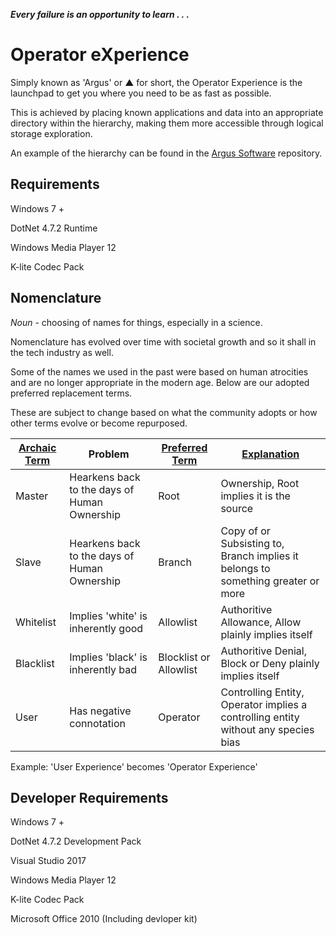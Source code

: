  ***Every failure is an opportunity to learn . . .***


 # Operator eXperience

Simply known as 'Argus' or ▲ for short, the Operator Experience is the launchpad to get you where you need to be as fast as possible.

This is achieved by placing known applications and data into an appropriate directory within the hierarchy, making them more accessible through logical storage exploration.

An example of the hierarchy can be found in the [Argus Software](https://github.com/PanoptesDreams/argus) repository.


## Requirements

Windows 7 +

DotNet 4.7.2 Runtime

Windows Media Player 12

K-lite Codec Pack


## Nomenclature

*Noun* - choosing of names for things, especially in a science.

Nomenclature has evolved over time with societal growth and so it shall in the tech industry as well.

Some of the names we used in the past were based on human atrocities and are no longer appropriate in the modern age. Below are our adopted preferred replacement terms.

These are subject to change based on what the community adopts or how other terms evolve or become repurposed.
 

| **<u>Archaic Term</u>** | Problem                                      | **<u>Preferred Term</u>** | **<u>Explanation</u>**                                                             |
| ----------------------- | -------------------------------------------- | ------------------------- | ---------------------------------------------------------------------------------- |
| Master                  | Hearkens back to the days of Human Ownership | Root                      | Ownership, Root implies it is the source                                           |
| Slave                   | Hearkens back to the days of Human Ownership | Branch                    | Copy of or Subsisting to, Branch implies it belongs to something greater or more   |
| Whitelist               | Implies 'white' is inherently good           | Allowlist                 | Authoritive Allowance, Allow plainly implies itself                                |
| Blacklist               | Implies 'black' is inherently bad            | Blocklist or Allowlist    | Authoritive Denial, Block or Deny plainly implies itself                           |
| User                    | Has negative connotation                     | Operator                  | Controlling Entity, Operator implies a controlling entity without any species bias |

Example: 'User Experience' becomes 'Operator Experience'


## Developer Requirements

Windows 7 +

DotNet 4.7.2 Development Pack

Visual Studio 2017

Windows Media Player 12

K-lite Codec Pack

Microsoft Office 2010 (Including devloper kit)
